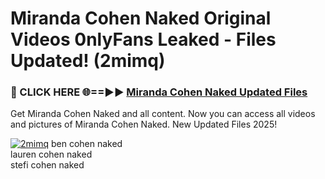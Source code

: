 # Miranda Cohen Naked Original Videos 0nlyFans Leaked - Files Updated! (2mimq)

<h3>🔴 CLICK HERE 🌐==►► <a href="https://tinyurl.com/up5wt9bj" rel="nofollow">Miranda Cohen Naked Updated Files</a></h3>

Get Miranda Cohen Naked and all content. Now you can access all videos and pictures of Miranda Cohen Naked. New Updated Files 2025!

[![2mimq](https://i.imgur.com/ABiUzMV.gif)](https://tinyurl.com/up5wt9bj)
ben cohen naked<br>
lauren cohen naked<br>
stefi cohen naked